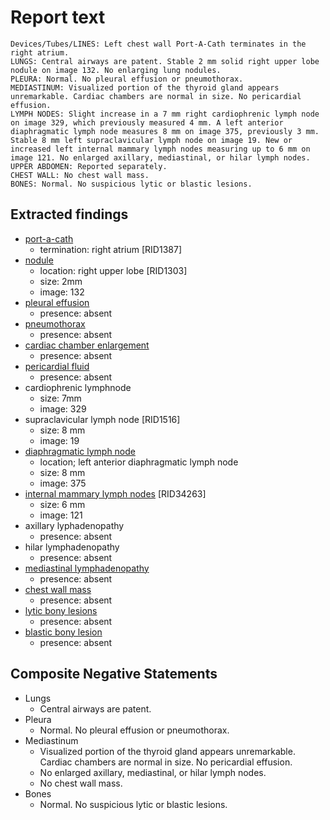 # Report text

```text
Devices/Tubes/LINES: Left chest wall Port-A-Cath terminates in the right atrium.
LUNGS: Central airways are patent. Stable 2 mm solid right upper lobe nodule on image 132. No enlarging lung nodules.
PLEURA: Normal. No pleural effusion or pneumothorax.
MEDIASTINUM: Visualized portion of the thyroid gland appears unremarkable. Cardiac chambers are normal in size. No pericardial effusion.
LYMPH NODES: Slight increase in a 7 mm right cardiophrenic lymph node on image 329, which previously measured 4 mm. A left anterior diaphragmatic lymph node measures 8 mm on image 375, previously 3 mm. Stable 8 mm left supraclavicular lymph node on image 19. New or increased left internal mammary lymph nodes measuring up to 6 mm on image 121. No enlarged axillary, mediastinal, or hilar lymph nodes.
UPPER ABDOMEN: Reported separately.
CHEST WALL: No chest wall mass.
BONES: Normal. No suspicious lytic or blastic lesions.
```

## Extracted findings

- [port-a-cath](../../definitions/hood/tunneled-port-catheter.json)
  - termination: right atrium \[RID1387\]
- [nodule](../../definitions/hood/pulmonary-nodule.json)
  - location: right upper lobe \[RID1303\]
  - size: 2mm
  - image: 132
- [pleural effusion](../../definitions/hood/pleural-effusion.json)
  - presence: absent
- [pneumothorax](../../definitions/hood/pneumothorax.md)
  - presence: absent
- [cardiac chamber enlargement](../../definitions/upmedic/Cardiomegaly.cde.md)
  - presence: absent
- [pericardial fluid](../../definitions/hood/pericardial-effusion.md)
  - presence: absent
- cardiophrenic lymphnode
  - size: 7mm
  - image: 329
- supraclavicular lymph node \[RID1516\]
  - size: 8 mm
  - image: 19
- [diaphragmatic lymph node](../../definitions/hood/diaphragmatic-lymph-node.md)
  - location; left anterior diaphragmatic lymph node
  - size: 8 mm
  - image: 375
- [internal mammary lymph nodes](../../definitions/hood/internal-mammary-lymph-node.md) \[RID34263\]
  - size: 6 mm
  - image: 121
- axillary lyphadenopathy
  - presence: absent
- hilar lymphadenopathy
  - presence: absent
- [mediastinal lymphadenopathy](../../definitions/hood/mediastinal-lymph-nodes.json)
  - presence: absent
- [chest wall mass](../../definitions/hood/chest-wall.json)  
  - presence: absent
- [lytic bony lesions](../../definitions/hood/lytic-lesion.md)
  - presence: absent
- [blastic bony lesion](../../definitions/hood/sclerotic-lesion.md)
  - presence: absent

## Composite Negative Statements

- Lungs
  - Central airways are patent.
- Pleura
  - Normal. No pleural effusion or pneumothorax.
- Mediastinum
  - Visualized portion of the thyroid gland appears unremarkable. Cardiac chambers are normal in size. No pericardial effusion.
  - No enlarged axillary, mediastinal, or hilar lymph nodes.
  - No chest wall mass.
- Bones
  - Normal. No suspicious lytic or blastic lesions.
  